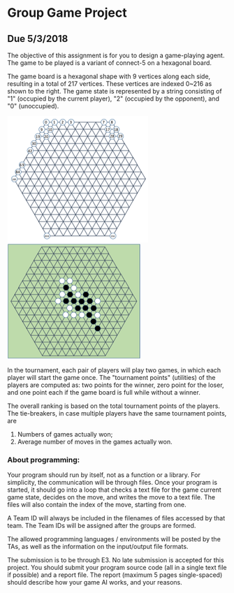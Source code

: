 # Group Game Project

## Due 5/3/2018

The objective of this assignment is for you to design a game-playing agent. The game to be played is a variant of connect-5 on a hexagonal board.


The game board is a hexagonal shape with 9 vertices along each side, resulting in a total of 217 vertices. These vertices are indexed 0~216 as shown to the right. The game state is represented by a string consisting of "1" (occupied by the current player), "2" (occupied by the opponent), and "0" (unoccupied).

![ex2](./imgs/ex2.png)
![ex1](./imgs/ex1.png)

In the tournament, each pair of players will play two games, in which each player will start the game once. The "tournament points" (utilities) of the players are computed as: two points for the winner, zero point for the loser, and one point each if the game board is full while without a winner.

The overall ranking is based on the total tournament points of the players. The tie-breakers, in case multiple players have the same tournament points, are

1. Numbers of games actually won;
2. Average number of moves in the games actually won.

### About programming:
Your program should run by itself, not as a function or a library. For simplicity, the communication will be through files. Once your program is started, it should go into a loop that checks a text file for the game current game state, decides on the move, and writes the move to a text file. The files will also contain the index of the move, starting from one.

A Team ID will always be included in the filenames of files accessed by that team. The Team IDs will be assigned after the groups are formed.

The allowed programming languages / environments will be posted by the TAs, as well as the information on the input/output file formats.

The submission is to be through E3. No late submission is accepted for this project. You should submit your program source code (all in a single text file if possible) and a report file. The report (maximum 5 pages single-spaced) should describe how your game AI works, and your reasons.